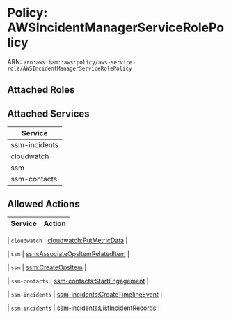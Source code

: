 # Policy: AWSIncidentManagerServiceRolePolicy

ARN: `arn:aws:iam::aws:policy/aws-service-role/AWSIncidentManagerServiceRolePolicy`

## Attached Roles

## Attached Services

| Service |
|---------|
| ssm-incidents |
| cloudwatch |
| ssm |
| ssm-contacts |

## Allowed Actions

| Service | Action |
|:-------:|--------|

| `cloudwatch` | [cloudwatch:PutMetricData](../actions.md#cloudwatch:putmetricdata) |

| `ssm` | [ssm:AssociateOpsItemRelatedItem](../actions.md#ssm:associateopsitemrelateditem) |

| `ssm` | [ssm:CreateOpsItem](../actions.md#ssm:createopsitem) |

| `ssm-contacts` | [ssm-contacts:StartEngagement](../actions.md#ssm-contacts:startengagement) |

| `ssm-incidents` | [ssm-incidents:CreateTimelineEvent](../actions.md#ssm-incidents:createtimelineevent) |

| `ssm-incidents` | [ssm-incidents:ListIncidentRecords](../actions.md#ssm-incidents:listincidentrecords) |
